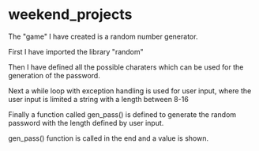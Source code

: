 # weekend_projects

The "game" I have created is a random number generator.

First I have imported the library "random"

Then I have defined all the possible charaters which can be used for the generation of the password.

Next a while loop with exception handling is used for user input, where the user input is limited a string with a length between 8-16

Finally a function called gen_pass() is defined to generate the random password with the length defined by user input.

gen_pass() function is called in the end and a value is shown.